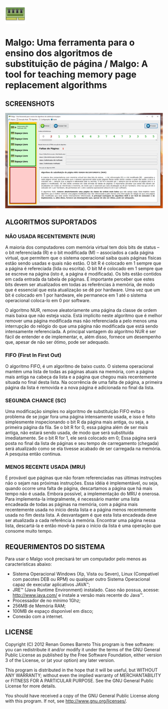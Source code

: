 ﻿![Malgo](https://github.com/RenanGBarreto/malgo/raw/master/icon.png)

# Malgo: Uma ferramenta para o ensino dos algoritmos de substituição de página / Malgo: A tool for teaching memory page replacement algorithms

## SCREENSHOTS
<p align="center">
  <img alt="Malgo Software Demo" src="https://github.com/RenanGBarreto/malgo/raw/master/screenshots/malgo-demo.gif"> 
</p>

## ALGORITMOS SUPORTADOS

### NÃO USADA RECENTEMENTE (NUR)

A maioria dos computadores com memória virtual tem dois bits de status – o bit referenciada (R) e o bit modificada (M) – associados a cada página virtual, que permitem que o sistema operacional saiba quais páginas físicas estão sendo usadas e quais não estão. O bit R é colocado em 1 sempre que a página é refereciada (lida ou escrita). O bit M é colocado em 1 sempre que se escreve na página (isto é, a página é modificada). Os bits estão contidos em cada entrada da tabela de páginas. É importante perceber que estes bits devem ser atualizados em todas as referências à memória, de modo que é essencial que esta atualização se dê por hardware. Uma vez que um bit é colocado em 1 por hardware, ele permanece em 1 até o sistema operacional coloca-lo em 0 por software.

O algoritmo NUR, remove aleatoriamente uma página da classe de ordem mais baixa que não esteja vazia. Está implícito neste algoritmo que é melhor remover uma página modificada mas não referenciada a pelo menos uma interrupção do relógio do que uma página não modificada que está sendo intensamente referenciada. A principal vantagem do algoritmo NUR é ser fácil de entender e de implementar, e, além disso, fornece um desempenho que, apesar de não ser ótimo, pode ser adequado.

### FIFO (First In First Out)

O algoritmo FIFO, é um algoritmo de baixo custo. O sistema operacional mantém uma lista de todas as páginas atuais na memória, com a página mais antiga na cabeça da lista e a página que chegou mais recentemente situada no final desta lista. Na ocorrência de uma falta de página, a primeira página da lista é removida e a nova página é adicionada no final da lista.

### SEGUNDA CHANCE (SC)

Uma modificação simples no algoritmo de substituição FIFO evita o problema de se jogar fora uma página intensamente usada, e isso é feito simplesmente inspecionando o bit R da página mais antiga, ou seja, a primeira página da fila. Se o bit R for 0, essa página além de ser mais antiga, não estará sendo usada, de modo que será substituída imediatamente. Se o bit R for 1, ele será colocado em 0; Essa página será posta no final da lista de páginas e seu tempo de carregamento (chegada) será atualizado como se ela tivesse acabado de ser carregada na memória. A pesquisa então continua.

### MENOS RECENTE USADA (MRU)

É provável que páginas que não foram referenciadas nas últimas instruções não o sejam nas próximas instruções. Essa idéia é implementável, ou seja, quando ocorre uma falta de página, descartamos a página que há mais tempo não é usada. Embora possível, a implementação do MRU é onerosa. Para implementa-la integralmente, é necessário manter uma lista encadeada de todas as páginas na memória, com a página mais recentemente usada no início desta lista e a página menos recentemente usada no fim desta lista. A desvantagem é que esta lista encadeada deve ser atualizada a cada referência à memória. Encontrar uma página nessa lista, descartá-la e então movê-la para o início da lista é uma operação que consome muito tempo.

## REQUERIMENTOS DO SISTEMA

Para usar o Malgo você precisará ter um computador pelo menos as caracteristicas abaixo:
* Sistema Operacional Windows (Xp, Vista ou Seven), Linux
   (Compatível com pacotes DEB ou RPM) ou qualquer outro Sistema Operacional capaz
   de executar aplicativos JAVA™;
* JRE™ (Java Runtime Environment) instalado. Caso não possua, acesse:
   http://www.java.com/ e instale a versão mais recente do Java™.
* Processador de no mínimo 1Ghz;
* 256MB de Memória RAM;
* 100MB de espaço disponível em disco;
* Conexão com a internet.

## LICENSE

Copyright (C) 2012 Renan Gomes Barreto
This program is free software: you can redistribute it and/or modify
it under the terms of the GNU General Public License as published by
the Free Software Foundation, either version 3 of the License, or
(at your option) any later version.

This program is distributed in the hope that it will be useful,
but WITHOUT ANY WARRANTY; without even the implied warranty of
MERCHANTABILITY or FITNESS FOR A PARTICULAR PURPOSE.  See the
GNU General Public License for more details.

You should have received a copy of the GNU General Public License
along with this program.  If not, see http://www.gnu.org/licenses/.
